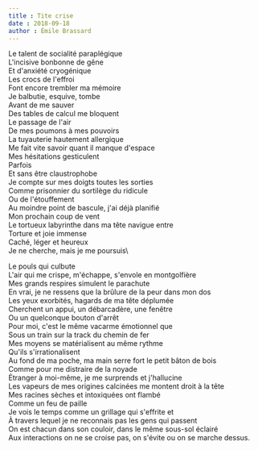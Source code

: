 ```yaml
---
title : Tite crise
date : 2018-09-18
author : Émile Brassard
---
```


Le talent de socialité paraplégique\
L'incisive bonbonne de gêne\
Et d'anxiété cryogénique\
Les crocs de l'effroi\
Font encore trembler ma mémoire\
Je balbutie, esquive, tombe\
Avant de me sauver\
Des tables de calcul me bloquent\
Le passage de l'air\
De mes poumons à mes pouvoirs\
La tuyauterie hautement allergique\
Me fait vite savoir quant il manque d'espace\
Mes hésitations gesticulent\
Parfois\
Et sans être claustrophobe\
Je compte sur mes doigts toutes les sorties\
Comme prisonnier du sortilège du ridicule\
Ou de l'étouffement\
Au moindre point de bascule, j'ai déjà planifié\
Mon prochain coup de vent\
Le tortueux labyrinthe dans ma tête navigue entre\
Torture et joie immense\
Caché, léger et heureux\
Je ne cherche, mais je me poursuis\

Le pouls qui culbute\
L'air qui me crispe, m'échappe, s'envole en montgolfière\
Mes grands respires simulent le parachute\
En vrai, je ne ressens que la brûlure de la peur dans mon dos\
Les yeux exorbités, hagards de ma tête déplumée\
Cherchent un appui, un débarcadère, une fenêtre\
Ou un quelconque bouton d'arrêt\
Pour moi, c'est le même vacarme émotionnel que\
Sous un train sur la track du chemin de fer\
Mes moyens se matérialisent au même rythme\
Qu'ils s'irrationalisent\
Au fond de ma poche, ma main serre fort le petit bâton de bois\
Comme pour me distraire de la noyade\
Étranger à moi-même, je me surprends et j'hallucine\
Les vapeurs de mes origines calcinées me montent droit à la tête\
Mes racines sèches et intoxiquées ont flambé\
Comme un feu de paille\
Je vois le temps comme un grillage qui s'effrite et\
À travers lequel je ne reconnais pas les gens qui passent\
On est chacun dans son couloir, dans le même sous-sol éclairé\
Aux interactions on ne se croise pas, on s'évite ou on se marche dessus.
